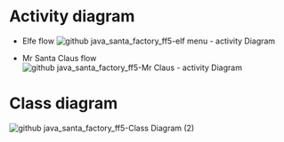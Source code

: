 # Activity diagram
- Elfe flow
![github java_santa_factory_ff5-elf menu - activity Diagram ](https://github.com/user-attachments/assets/993e7387-4736-4a9a-a9f3-1cbdfa03e7a1)

- Mr Santa Claus flow
![github java_santa_factory_ff5-Mr Claus - activity Diagram](https://github.com/user-attachments/assets/ab85790e-a9db-4de7-a669-49b1ea779277)

# Class diagram
![github java_santa_factory_ff5-Class Diagram (2)](https://github.com/user-attachments/assets/a07bb1b5-19c7-4f04-81db-752e79319832)

